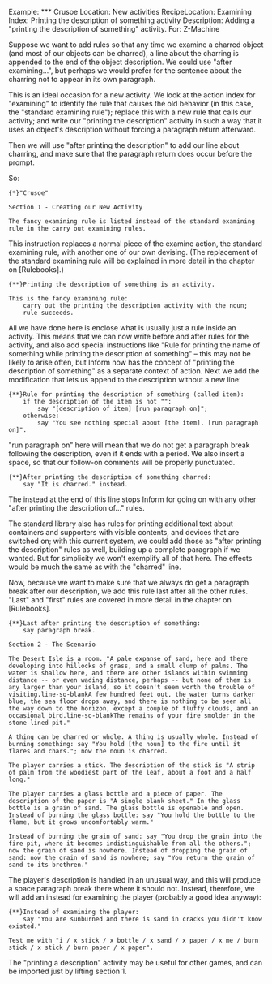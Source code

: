 Example: *** Crusoe
Location: New activities
RecipeLocation: Examining
Index: Printing the description of something activity
Description: Adding a "printing the description of something" activity.
For: Z-Machine

  
Suppose we want to add rules so that any time we examine a charred object (and most of our objects can be charred), a line about the charring is appended to the end of the object description. We could use "after examining...", but perhaps we would prefer for the sentence about the charring not to appear in its own paragraph.

  
This is an ideal occasion for a new activity. We look at the action index for "examining" to identify the rule that causes the old behavior (in this case, the "standard examining rule"); replace this with a new rule that calls our activity; and write our "printing the description" activity in such a way that it uses an object's description without forcing a paragraph return afterward.

  
Then we will use "after printing the description" to add our line about charring, and make sure that the paragraph return does occur before the prompt.

  
So:

  

``` inform7
{*}"Crusoe"

Section 1 - Creating our New Activity

The fancy examining rule is listed instead of the standard examining rule in the carry out examining rules.
```

  
This instruction replaces a normal piece of the examine action, the standard examining rule, with another one of our own devising. (The replacement of the standard examining rule will be explained in more detail in the chapter on [Rulebooks].)

  

``` inform7
{**}Printing the description of something is an activity.

This is the fancy examining rule:
	carry out the printing the description activity with the noun;
	rule succeeds.
```

  
All we have done here is enclose what is usually just a rule inside an activity. This means that we can now write before and after rules for the activity, and also add special instructions like "Rule for printing the name of something while printing the description of something" – this may not be likely to arise often, but Inform now has the concept of "printing the description of something" as a separate context of action. Next we add the modification that lets us append to the description without a new line:

  

``` inform7
{**}Rule for printing the description of something (called item):
	if the description of the item is not "":
		say "[description of item] [run paragraph on]";
	otherwise:
		say "You see nothing special about [the item]. [run paragraph on]".
```

  
"run paragraph on" here will mean that we do not get a paragraph break following the description, even if it ends with a period. We also insert a space, so that our follow-on comments will be properly punctuated.

  

``` inform7
{**}After printing the description of something charred:
	say "It is charred." instead.
```

  
The instead at the end of this line stops Inform for going on with any other "after printing the description of..." rules.

  
The standard library also has rules for printing additional text about containers and supporters with visible contents, and devices that are switched on; with this current system, we could add those as "after printing the description" rules as well, building up a complete paragraph if we wanted. But for simplicity we won't exemplify all of that here. The effects would be much the same as with the "charred" line.

  
Now, because we want to make sure that we always do get a paragraph break after our description, we add this rule last after all the other rules. "Last" and "first" rules are covered in more detail in the chapter on [Rulebooks].

  

``` inform7
{**}Last after printing the description of something:
	say paragraph break.

Section 2 - The Scenario

The Desert Isle is a room. "A pale expanse of sand, here and there developing into hillocks of grass, and a small clump of palms. The water is shallow here, and there are other islands within swimming distance -- or even wading distance, perhaps -- but none of them is any larger than your island, so it doesn't seem worth the trouble of visiting.line-so-blankA few hundred feet out, the water turns darker blue, the sea floor drops away, and there is nothing to be seen all the way down to the horizon, except a couple of fluffy clouds, and an occasional bird.line-so-blankThe remains of your fire smolder in the stone-lined pit."

A thing can be charred or whole. A thing is usually whole. Instead of burning something: say "You hold [the noun] to the fire until it flares and chars."; now the noun is charred.

The player carries a stick. The description of the stick is "A strip of palm from the woodiest part of the leaf, about a foot and a half long."

The player carries a glass bottle and a piece of paper. The description of the paper is "A single blank sheet." In the glass bottle is a grain of sand. The glass bottle is openable and open. Instead of burning the glass bottle: say "You hold the bottle to the flame, but it grows uncomfortably warm."

Instead of burning the grain of sand: say "You drop the grain into the fire pit, where it becomes indistinguishable from all the others."; now the grain of sand is nowhere. Instead of dropping the grain of sand: now the grain of sand is nowhere; say "You return the grain of sand to its brethren."
```

  
The player's description is handled in an unusual way, and this will produce a space paragraph break there where it should not. Instead, therefore, we will add an instead for examining the player (probably a good idea anyway):

  

``` inform7
{**}Instead of examining the player:
	say "You are sunburned and there is sand in cracks you didn't know existed."

Test me with "i / x stick / x bottle / x sand / x paper / x me / burn stick / x stick / burn paper / x paper".
```

  
The "printing a description" activity may be useful for other games, and can be imported just by lifting section 1.

